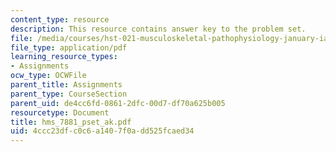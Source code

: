 ```yaml
---
content_type: resource
description: This resource contains answer key to the problem set.
file: /media/courses/hst-021-musculoskeletal-pathophysiology-january-iap-2006/4ccc23dfc0c6a1407f0add525fcaed34_hms_7881_pset_ak.pdf
file_type: application/pdf
learning_resource_types:
- Assignments
ocw_type: OCWFile
parent_title: Assignments
parent_type: CourseSection
parent_uid: de4cc6fd-0861-2dfc-00d7-df70a625b005
resourcetype: Document
title: hms_7881_pset_ak.pdf
uid: 4ccc23df-c0c6-a140-7f0a-dd525fcaed34
---
```

